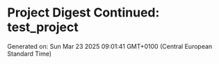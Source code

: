 # Project Digest Continued: test_project
Generated on: Sun Mar 23 2025 09:01:41 GMT+0100 (Central European Standard Time)

